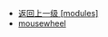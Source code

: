 - [返回上一级 [modules]](web前端/工具库/Swiper/swiper-8.4.7/swiper/modules/)
- [mousewheel](web前端/工具库/Swiper/swiper-8.4.7/swiper/modules/mousewheel/)
